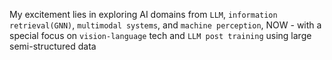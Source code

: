 My excitement lies in exploring AI domains from ```LLM```, ```information retrieval(GNN)```, ```multimodal systems```, and ```machine perception```, NOW - with a special focus on ```vision-language``` tech and ```LLM post training``` using large semi-structured data
